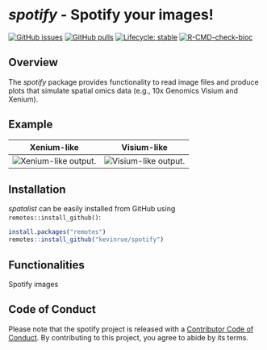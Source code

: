 # _spotify_ - Spotify your images!

<!-- badges: start -->
[![GitHub issues](https://img.shields.io/github/issues/kevinrue/spotify)](https://github.com/kevinrue/spotify/issues)
[![GitHub pulls](https://img.shields.io/github/issues-pr/kevinrue/spotify)](https://github.com/kevinrue/spotify/pulls)
[![Lifecycle: stable](https://img.shields.io/badge/lifecycle-stable-green.svg)](https://lifecycle.r-lib.org/articles/stages.html#stable)
[![R-CMD-check-bioc](https://github.com/kevinrue/spotify/workflows/R-CMD-check-bioc/badge.svg)](https://github.com/kevinrue/spotify/actions)

<!-- badges: end -->

## Overview

The _spotify_ package provides functionality to read image files
and produce plots that simulate spatial omics data
(e.g., 10x Genomics Visium and Xenium).

## Example

Xenium-like                |  Visium-like              
:-------------------------:|:-------------------------:
![Xenium-like output.](https://kevinrue.github.io/spotify/articles/kevin_files/figure-html/spatial-1.png)  |  ![Visium-like output.](https://kevinrue.github.io/spotify/articles/kevin_files/figure-html/visium-1.png)

## Installation

_spatalist_ can be easily installed from GitHub using `remotes::install_github()`:

```r
install.packages("remotes")
remotes::install_github("kevinrue/spotify")
```

## Functionalities

Spotify images

## Code of Conduct
  
Please note that the spotify project is released with a [Contributor Code of Conduct](https://contributor-covenant.org/version/2/0/CODE_OF_CONDUCT.html). By contributing to this project, you agree to abide by its terms.
